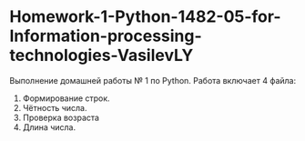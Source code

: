 # Homework-1-Python-1482-05-for-Information-processing-technologies-VasilevLY
Выполнение домашней работы № 1 по Python. 
Работа включает 4 файла: 
1. Формирование строк.
2.  Чётность числа.
3. Проверка возраста
4.  Длина числа.
